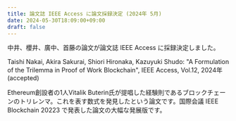 ```yaml
---
title: 論文誌 IEEE Access に論文採録決定 (2024年 5月)
date: 2024-05-30T18:09:00+09:00
draft: false
---
```

中井、櫻井、廣中、首藤の論文が論文誌 IEEE Access に採録決定しました。

Taishi Nakai, Akira Sakurai, Shiori Hironaka, Kazuyuki Shudo:
"A Formulation of the Trilemma in Proof of Work Blockchain",
IEEE Access, Vol.12,
2024年 (accepted)

Ethereum創設者の1人Vitalik Buterin氏が提唱した経験則であるブロックチェーンのトリレンマ。これを表す数式を発見したという論文です。国際会議 IEEE Blockchain 20223 で発表した論文の大幅な発展版です。
